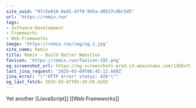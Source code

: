 ```yaml
---
site_uuid: "97c5e010-8ed1-47f8-945a-d0537cd6c5d5"
url: 'https://remix.run'
tags:
- Software-Development
- Frameworks
- Web-Frameworks
image: 'https://remix.run/img/og.1.jpg'
site_name: Remix
title: Remix - Build Better Websites
favicon: 'https://remix.run/favicon-192.png'
og_screenshot_url: https://og-screenshots-prod.s3.amazonaws.com/1366x768/80/false/058a1aad5ae3b17e9ac3071419239fe078d62e533a7c48380c204b444a53fe80.jpeg
last_jina_request: '2025-03-09T06:45:12.668Z'
jina_error: "\"'HTTP error! status: 429'\""
og_last_fetch: 2025-03-07T05:20:56.420Z
---
```



Yet another [[JavaScript]] [[Web Frameworks]]
